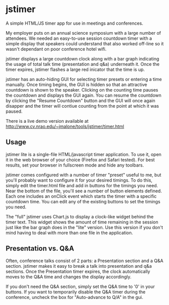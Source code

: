jstimer
=======

A simple HTML/JS timer app for use in meetings and conferences.

My employer puts on an annual science symposium with a large number of attendees. We needed an easy-to-use session countdown timer with a simple display that speakers could understand that also worked off-line so it wasn't dependant on poor conference hotel wifi.

jstimer displays a large countdown clock along with a bar graph indicating the usage of total talk time (presentation and q&a) underneath it. Once the timer expires, jstimer flashes a large red inicator that the time is up.

jstimer has an auto-hiding GUI for selecting timer presets or entering a time manually. Once timing begins, the GUI is hidden so that an attractive countdown is shown to the speaker. Clicking on the counting time pauses the countdown and displays the GUI again. You can resume the countdown by clicking the "Resume Countdown" button and the GUI will once again disapper and the timer will contiue counting from the point at which it was paused.

There is a live demo version available at http://www.cv.nrao.edu/~jmalone/tools/jstimer/timer.html

Usage
-----

jstimer lite is a single-file HTML/javascript timer application. To use it, open it in the web browser of your choice (Firefox and Safari tested). For best results, set your browser in fullscreen mode and hide any toolbars.

jstimer comes configured with a number of timer "preset" useful to me, but you'll probably want to configure it for your desired timings. To do this, simply edit the timer.html file and add in buttons for the timings you need. Near the bottom of the file, you'll see a number of button elements defined. Each one includes an onClick event which starts the timer with a specific countdown time. You can edit any of the existing buttons to set the timings you need.

The "full" jstimer uses Chart.js to display a clock-like widget behind the timer text. This widget shows the amount of time remaining in the session just like the bar graph does in the "lite" version. Use this version if you don't mind having to deal with more than one file in the application.


Presentation vs. Q&A
--------------------

Often, conference talks consist of 2 parts:  a Presentation section and a Q&A section. jstimer makes it easy to break a talk into presentation and q&a sections. Once the Presentation timer expires, the clock automatically moves to the Q&A time and changes the display accordingly.

If you don't need the Q&A section, simply set the Q&A time to '0' in your buttons. If you want to temporarily disable the Q&A timer during the conference, uncheck the box for "Auto-advance to Q/A" in the gui.
